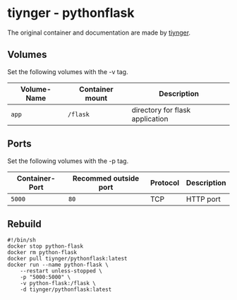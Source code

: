 # tiynger - pythonflask

The original container and documentation are made by [tiynger](https://hub.docker.com/r/tiynger/pythonflask).

## Volumes

Set the following volumes with the -v tag.

| Volume-Name | Container mount | Description                     |
| ----------- | --------------- | ------------------------------- |
| `app`       | `/flask`        | directory for flask application |

## Ports

Set the following volumes with the -p tag.

| Container-Port | Recommed outside port | Protocol | Description |
| -------------- | --------------------- | -------- | ----------- |
| `5000`         | `80`                  | TCP      | HTTP port   |

## Rebuild

```shell
#!/bin/sh
docker stop python-flask
docker rm python-flask
docker pull tiynger/pythonflask:latest
docker run --name python-flask \
    --restart unless-stopped \
    -p "5000:5000" \
    -v python-flask:/flask \
    -d tiynger/pythonflask:latest
```
